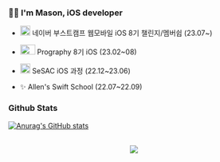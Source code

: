
### 👨‍💻 I'm Mason, iOS developer 

- <img src="https://github.com/qwerty3345/qwerty3345/assets/59835351/559f0b71-10a5-4464-ac71-b9e541524170" width="20" height="20"> 네이버 부스트캠프 웹모바일 iOS 8기 챌린지/멤버쉽 (23.07~)

 - <img src="https://user-images.githubusercontent.com/59835351/227885774-2caae73b-5b1b-4e32-b837-649b51795d32.png" width="30" height="20"> Prography 8기 iOS (23.02~08)

  - <img src="https://user-images.githubusercontent.com/59835351/227887489-4c401507-f114-40ab-94b5-ae8d7c6936b7.png" width="20" height="20"> SeSAC iOS 과정 (22.12~23.06)

 - ✨ Allen's Swift School (22.07~22.09)

### Github Stats  
[![Anurag's GitHub stats](https://github-readme-stats.vercel.app/api?username=qwerty3345)](https://github.com/anuraghazra/github-readme-stats)
 
<br/>  

<div align="center">
<img src="https://komarev.com/ghpvc/?username=qwerty3345&&style=flat-square" align="center" />
</div>  

<br>
